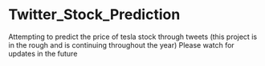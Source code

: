 # Twitter_Stock_Prediction
Attempting to predict the price of tesla stock through tweets (this project is in the rough and is continuing throughout the year) Please watch for updates in the future
